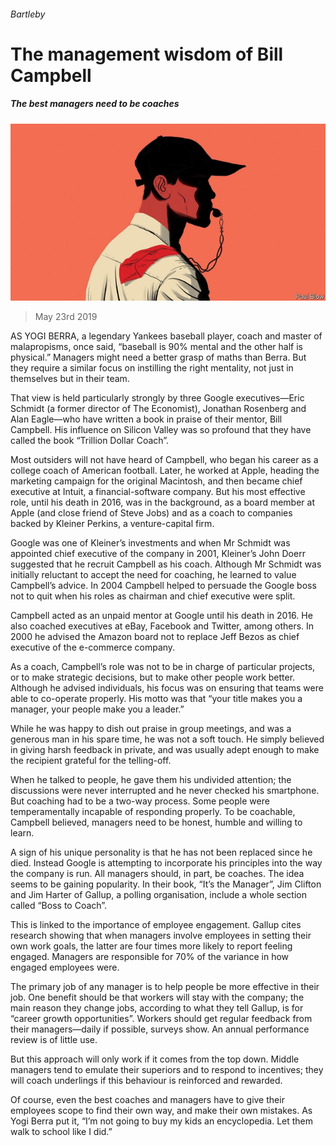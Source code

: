 ###### Bartleby

# The management wisdom of Bill Campbell 

##### The best managers need to be coaches 

![image](images/20190525_wbd002.jpg) 

> May 23rd 2019 

AS YOGI BERRA, a legendary Yankees baseball player, coach and master of malapropisms, once said, “baseball is 90% mental and the other half is physical.” Managers might need a better grasp of maths than Berra. But they require a similar focus on instilling the right mentality, not just in themselves but in their team. 

That view is held particularly strongly by three Google executives—Eric Schmidt (a former director of The Economist), Jonathan Rosenberg and Alan Eagle—who have written a book in praise of their mentor, Bill Campbell. His influence on Silicon Valley was so profound that they have called the book “Trillion Dollar Coach”. 

Most outsiders will not have heard of Campbell, who began his career as a college coach of American football. Later, he worked at Apple, heading the marketing campaign for the original Macintosh, and then became chief executive at Intuit, a financial-software company. But his most effective role, until his death in 2016, was in the background, as a board member at Apple (and close friend of Steve Jobs) and as a coach to companies backed by Kleiner Perkins, a venture-capital firm. 

Google was one of Kleiner’s investments and when Mr Schmidt was appointed chief executive of the company in 2001, Kleiner’s John Doerr suggested that he recruit Campbell as his coach. Although Mr Schmidt was initially reluctant to accept the need for coaching, he learned to value Campbell’s advice. In 2004 Campbell helped to persuade the Google boss not to quit when his roles as chairman and chief executive were split. 

Campbell acted as an unpaid mentor at Google until his death in 2016. He also coached executives at eBay, Facebook and Twitter, among others. In 2000 he advised the Amazon board not to replace Jeff Bezos as chief executive of the e-commerce company. 

As a coach, Campbell’s role was not to be in charge of particular projects, or to make strategic decisions, but to make other people work better. Although he advised individuals, his focus was on ensuring that teams were able to co-operate properly. His motto was that “your title makes you a manager, your people make you a leader.” 

While he was happy to dish out praise in group meetings, and was a generous man in his spare time, he was not a soft touch. He simply believed in giving harsh feedback in private, and was usually adept enough to make the recipient grateful for the telling-off. 

When he talked to people, he gave them his undivided attention; the discussions were never interrupted and he never checked his smartphone. But coaching had to be a two-way process. Some people were temperamentally incapable of responding properly. To be coachable, Campbell believed, managers need to be honest, humble and willing to learn. 

A sign of his unique personality is that he has not been replaced since he died. Instead Google is attempting to incorporate his principles into the way the company is run. All managers should, in part, be coaches. The idea seems to be gaining popularity. In their book, “It’s the Manager”, Jim Clifton and Jim Harter of Gallup, a polling organisation, include a whole section called “Boss to Coach”. 

This is linked to the importance of employee engagement. Gallup cites research showing that when managers involve employees in setting their own work goals, the latter are four times more likely to report feeling engaged. Managers are responsible for 70% of the variance in how engaged employees were. 

The primary job of any manager is to help people be more effective in their job. One benefit should be that workers will stay with the company; the main reason they change jobs, according to what they tell Gallup, is for “career growth opportunities”. Workers should get regular feedback from their managers—daily if possible, surveys show. An annual performance review is of little use. 

But this approach will only work if it comes from the top down. Middle managers tend to emulate their superiors and to respond to incentives; they will coach underlings if this behaviour is reinforced and rewarded. 

Of course, even the best coaches and managers have to give their employees scope to find their own way, and make their own mistakes. As Yogi Berra put it, “I’m not going to buy my kids an encyclopedia. Let them walk to school like I did.” 

